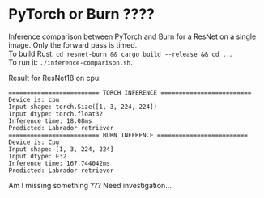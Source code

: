 # PyTorch or Burn ????

Inference comparison between PyTorch and Burn for a ResNet on a single image. Only the forward pass is timed.      
To build Rust: `cd resnet-burn && cargo build --release && cd ..`.    
To run it: `./inference-comparison.sh`.      

Result for ResNet18 on cpu:
```
========================= TORCH INFERENCE =========================
Device is: cpu
Input shape: torch.Size([1, 3, 224, 224])
Input dtype: torch.float32
Inference time: 18.08ms
Predicted: Labrador retriever
========================= BURN INFERENCE =========================
Device is: Cpu
Input shape: [1, 3, 224, 224]
Input dtype: F32
Inference time: 167.744042ms
Predicted: Labrador retriever
```

Am I missing something ??? Need investigation...

